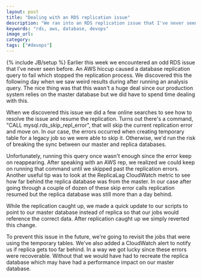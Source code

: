 ```yaml
---
layout: post
title: "Dealing with an RDS replication issue"
description: "We ran into an RDS replication issue that I've never seen before."
keywords: "rds, aws, database, devops"
image_url:
category:
tags: ["#devops"]
---
```

{% include JB/setup %}
Earlier this week we encountered an odd RDS issue that I’ve never seen before. An AWS hiccup caused a database replication query to fail which stopped the replication process. We discovered this the following day when we saw weird results during after running an analysis query. The nice thing was that this wasn't a huge deal since our production system relies on the master database but we did have to spend time dealing with this.

When we discovered this issue we did a few online searches to see how to resolve the issue and resume the replication. Turns out there's a command, "CALL mysql.rds_skip_repl_error", that will skip the current replication error and move on. In our case, the errors occurred when creating temporary table for a legacy job so we were able to skip it. Otherwise, we'd run the risk of breaking the sync between our master and replica databases.

Unfortunately, running this query once wasn't enough since the error keep on reappearing. After speaking with an AWS rep, we realized we could keep on running that command until we skipped past the replication errors. Another useful tip was to look at the ReplicaLag CloudWatch metric to see how far behind the replica database was from the master. In our case after going through a couple of dozen of these skip error calls replication resumed but the replica database was still more than a day behind.

While the replication caught up, we made a quick update to our scripts to point to our master database instead of replica so that our jobs would reference the correct data. After replication caught up we simply reverted this change.

To prevent this issue in the future, we're going to revisit the jobs that were using the temporary tables. We've also added a CloudWatch alert to notify us if replica gets too far behind. In a way we got lucky since these errors were recoverable. Without that we would have had to recreate the replica database which may have had a performance impact on our master database.